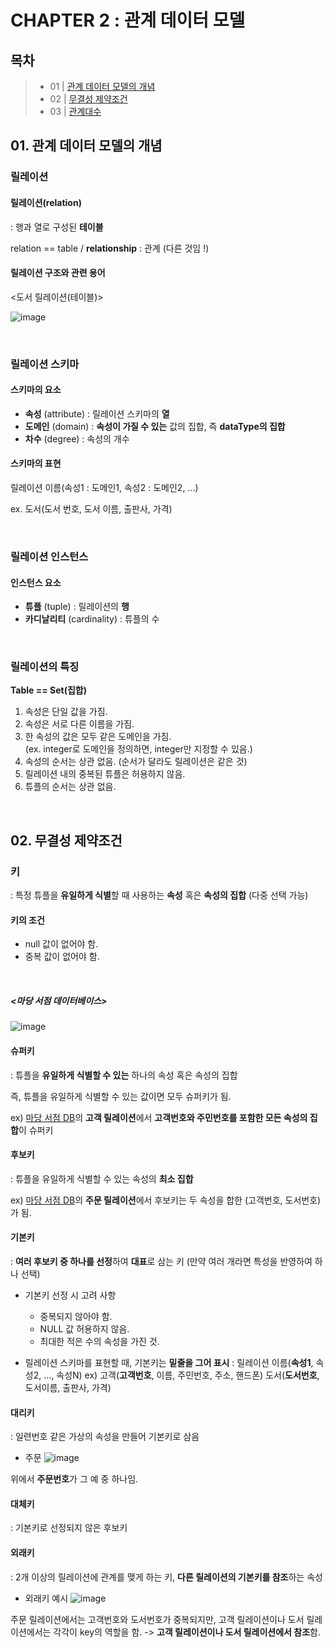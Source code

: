 # CHAPTER 2 : 관계 데이터 모델

## 목차

> - 01 | [관계 데이터 모델의 개념](#01-관계-데이터-모델의-개념)
> - 02 | [무결성 제약조건](#02-무결성-제약조건)
> - 03 | [관계대수](#03-관계대수)


## 01. 관계 데이터 모델의 개념

### 릴레이션

#### 릴레이션(relation)
: 행과 열로 구성된 **테이블**

relation == table / **relationship** : 관계 (다른 것임 !)

#### 릴레이션 구조와 관련 용어

<도서 릴레이션(테이블)>

![image](https://user-images.githubusercontent.com/62230430/110878804-3583ff80-831f-11eb-8246-2df46e786e30.png)

<br/>

### 릴레이션 스키마

#### 스키마의 요소

- **속성** (attribute) : 릴레이션 스키마의 **열**
- **도메인** (domain) : **속성이 가질 수 있는** 값의 집합, 즉 **dataType의 집합**
- **차수** (degree) : 속성의 개수

#### 스키마의 표현

릴레이션 이름(속성1 : 도메인1, 속성2 : 도메인2, ...)

ex. 도서(도서 번호, 도서 이름, 출판사, 가격)

<br/>

### 릴레이션 인스턴스

#### 인스턴스 요소

- **튜플** (tuple) : 릴레이션의 **행**
- **카디날리티** (cardinality) : 튜플의 수

<br/>

### 릴레이션의 특징

**Table == Set(집합)**

1. 속성은 단일 값을 가짐.
2. 속성은 서로 다른 이름을 가짐.
3. 한 속성의 값은 모두 같은 도메인을 가짐.   
  (ex. integer로 도메인을 정의하면, integer만 지정할 수 있음.)  
4. 속성의 순서는 상관 없음. (순서가 달라도 릴레이션은 같은 것)
5. 릴레이션 내의 중복된 튜플은 허용하지 않음.
6. 튜플의 순서는 상관 없음.

<br/>

## 02. 무결성 제약조건

### 키
: 특정 튜플을 **유일하게 식별**할 때 사용하는 **속성** 혹은 **속성의 집합** (다중 선택 가능)

#### 키의 조건

- null 값이 없어야 함.
- 중복 값이 없어야 함.

<br/>

##### <마당 서점 데이터베이스>
![image](https://user-images.githubusercontent.com/62230430/111401860-760fbe80-870d-11eb-95ac-52b702a2419f.png)

#### 슈퍼키
: 튜플을 **유일하게 식별할 수 있는** 하나의 속성 혹은 속성의 집합

즉, 튜플을 유일하게 식별할 수 있는 값이면 모두 슈퍼키가 됨.

ex) [마당 서점 DB](#마당-서점-데이터베이스)의 **고객 릴레이션**에서 **고객번호와 주민번호를 포함한 모든 속성의 집합**이 슈퍼키

#### 후보키
: 튜플을 유일하게 식별할 수 있는 속성의 **최소 집합**

ex) [마당 서점 DB](#마당-서점-데이터베이스)의 **주문 릴레이션**에서 후보키는 두 속성을 합한 (고객번호, 도서번호)가 됨.

#### 기본키
: **여러 후보키 중 하나를 선정**하여 **대표**로 삼는 키 (만약 여러 개라면 특성을 반영하여 하나 선택)

- 기본키 선정 시 고려 사항
  - 중복되지 않아야 함.
  - NULL 값 허용하지 않음.
  - 최대한 적은 수의 속성을 가진 것.

- 릴레이션 스키마를 표현할 때, 기본키는 **밑줄을 그어 표시** : 릴레이션 이름(__속성1__, 속성2, ..., 속성N)
  ex) 고객(__고객번호__, 이름, 주민번호, 주소, 핸드폰)
      도서(__도서번호__, 도서이름, 출판사, 가격)
      
#### 대리키
: 일련번호 같은 가상의 속성을 만들어 기본키로 삼음

- 주문
![image](https://user-images.githubusercontent.com/62230430/111402666-f4209500-870e-11eb-99da-ea7062fcc724.png)

위에서 **주문번호**가 그 예 중 하나임.

#### 대체키
: 기본키로 선정되지 않은 후보키

#### 외래키
: 2개 이상의 릴레이션에 관계를 맺게 하는 키, **다른 릴레이션의 기본키를 참조**하는 속성

- 외래키 예시
![image](https://user-images.githubusercontent.com/62230430/111402796-321db900-870f-11eb-93ec-10f527d47875.png)

주문 릴레이션에서는 고객번호와 도서번호가 중복되지만, 고객 릴레이션이나 도서 릴레이션에서는 각각이 key의 역할을 함. -> **고객 릴레이션이나 도서 릴레이션에서 참조**함.






